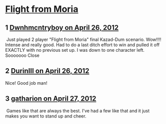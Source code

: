 # [Flight from Moria](https://community.fantasyflightgames.com/topic/63623-flight-from-moria/)

## 1 [Dwnhmcntryboy on April 26, 2012](https://community.fantasyflightgames.com/topic/63623-flight-from-moria/?do=findComment&comment=622078)

 Just played 2 player "Flight from Moria" final Kazad-Dum scenario. Wow!!!! Intense and really good. Had to do a last ditch effort to win and pulled it off EXACTLY with no previous set up. I was down to one character left. Sooooooo Close

## 2 [DurinIII on April 26, 2012](https://community.fantasyflightgames.com/topic/63623-flight-from-moria/?do=findComment&comment=622202)

Nice! Good job man! 

## 3 [gatharion on April 27, 2012](https://community.fantasyflightgames.com/topic/63623-flight-from-moria/?do=findComment&comment=622862)

 Games like that are always the best. I've had a few like that and it just makes you want to stand up and cheer.

